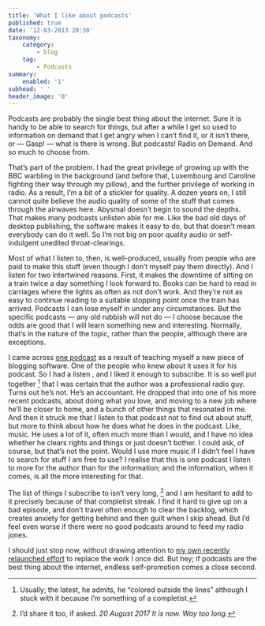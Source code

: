 ```yaml
---
title: 'What I like about podcasts'
published: true
date: '12-03-2013 20:30'
taxonomy:
    category:
        - blog
    tag:
        - Podcasts
summary:
    enabled: '1'
subhead: ' '
header_image: '0'
---
```


Podcasts are probably the single best thing about the internet. Sure it is handy to be able to search for things, but after a while I get so used to information on demand that I get angry when I can’t find it, or it isn’t there, or — Gasp! — what is there is wrong. But podcasts! Radio on Demand. And so much to choose from.

That’s part of the problem. I had the great privilege of growing up with the BBC warbling in the background (and before that, Luxembourg and Caroline fighting their way through my pillow), and the further privilege of working in radio. As a result, I’m a bit of a stickler for quality. A dozen years on, I still cannot quite believe the audio quality of some of the stuff that comes through the airwaves here. Abysmal doesn’t begin to sound the depths. That makes many podcasts unlisten able for me. Like the bad old days of desktop publishing, the software makes it easy to do, but that doesn’t mean everybody can do it well. So I’m not big on poor quality audio or self-indulgent unedited throat-clearings.

Most of what I listen to, then, is well-produced, usually from people who are paid to make this stuff (even though I don’t myself pay them directly). And I listen for two intertwined reasons. First, it makes the downtime of sitting on a train twice a day something I look forward to. Books can be hard to read in carriages where the lights as often as not don’t work. And they’re not as easy to continue reading to a suitable stopping point once the train has arrived. Podcasts I can lose myself in under any circumstances. But the specific podcasts — any old rubbish will not do — I choose because the odds are good that I will learn something new and interesting. Normally, that’s in the nature of the topic, rather than the people, although there are exceptions.

I came across [one podcast](http://howellcreekradio.com/) as a result of teaching myself a new piece of blogging software. One of the people who knew about it uses it for his podcast. So I had a listen , and I liked it enough to subscribe. It is so well put together [^fn1] that I was certain that the author was a professional radio guy. Turns out he’s not. He’s an accountant. He dropped that into one of his more recent podcasts, about doing what you love, and moving to a new job where he’ll be closer to home, and a bunch of other things that resonated in me. And then it struck me that I listen to that podcast not to find out about stuff, but more to think about how he does what he does in the podcast. Like, music. He uses a lot of it, often much more than I would, and I have no idea whether he clears rights and things or just doesn’t bother. I could ask, of course, but that’s not the point. Would I use more music if I didn’t feel I have to search for stuff I am free to use? I realise that this is one podcast I listen to more for the author than for the information; and the information, when it comes, is all the more interesting for that.

The list of things I subscribe to isn’t very long, [^fn2] and I am hesitant to add to it precisely because of that completist streak. I find it hard to give up on a bad episode, and don’t travel often enough to clear the backlog, which creates anxiety for getting behind and then guilt when I skip ahead. But I’d feel even worse if there were no good podcasts around to feed my radio jones.

I should just stop now, without drawing attention to [my own recently relaunched effort](http://www.eatthispodcast.com/) to replace the work I once did. But hey; if podcasts are the best thing about the internet, endless self-promotion comes a close second.

[^fn1]: Usually; the latest, he admits, he “colored outside the lines” although I stuck with it because I’m something of a completist. 

[^fn2]: I’d share it too, if asked. *20 August 2017 It is now. Way too long.*